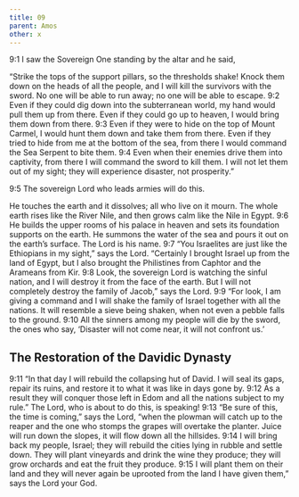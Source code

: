 ```yaml
---
title: 09
parent: Amos
other: x
---
```


<a name="9:1">9:1</a> I saw the Sovereign One standing by the altar and he said, 

“Strike the tops of the support pillars, so the thresholds shake!
Knock them down on the heads of all the people,
and I will kill the survivors with the sword.
No one will be able to run away;
no one will be able to escape.
<a name="9:2">9:2</a> Even if they could dig down into the subterranean world,
my hand would pull them up from there.
Even if they could go up to heaven,
I would bring them down from there.
<a name="9:3">9:3</a> Even if they were to hide on the top of Mount Carmel,
I would hunt them down and take them from there.
Even if they tried to hide from me at the bottom of the sea,
from there I would command the Sea Serpent to bite them.
<a name="9:4">9:4</a> Even when their enemies drive them into captivity,
from there I will command the sword to kill them.
I will not let them out of my sight;
they will experience disaster, not prosperity.”

<a name="9:5">9:5</a> The sovereign Lord who leads armies will do this.

He touches the earth and it dissolves;
all who live on it mourn.
The whole earth rises like the River Nile,
and then grows calm like the Nile in Egypt.
<a name="9:6">9:6</a> He builds the upper rooms of his palace in heaven
and sets its foundation supports on the earth.
He summons the water of the sea
and pours it out on the earth’s surface.
The Lord is his name.
<a name="9:7">9:7</a> “You Israelites are just like the Ethiopians in my sight,” says the Lord.
“Certainly I brought Israel up from the land of Egypt,
but I also brought the Philistines from Caphtor and the Arameans from Kir.
<a name="9:8">9:8</a> Look, the sovereign Lord is watching the sinful nation,
and I will destroy it from the face of the earth.
But I will not completely destroy the family of Jacob,” says the Lord.
<a name="9:9">9:9</a> “For look, I am giving a command
and I will shake the family of Israel together with all the nations.
It will resemble a sieve being shaken,
when not even a pebble falls to the ground.
<a name="9:10">9:10</a> All the sinners among my people will die by the sword,
the ones who say, ‘Disaster will not come near, it will not confront us.’

## The Restoration of the Davidic Dynasty
 
<a name="9:11">9:11</a> “In that day I will rebuild the collapsing hut of David.
I will seal its gaps,
repair its ruins,
and restore it to what it was like in days gone by.
<a name="9:12">9:12</a> As a result they will conquer those left in Edom
and all the nations subject to my rule.”
The Lord, who is about to do this, is speaking!
<a name="9:13">9:13</a> “Be sure of this, the time is coming,” says the Lord,
“when the plowman will catch up to the reaper
and the one who stomps the grapes will overtake the planter.
Juice will run down the slopes,
it will flow down all the hillsides.
<a name="9:14">9:14</a> I will bring back my people, Israel;
they will rebuild the cities lying in rubble and settle down.
They will plant vineyards and drink the wine they produce;
they will grow orchards and eat the fruit they produce.
<a name="9:15">9:15</a> I will plant them on their land
and they will never again be uprooted from the land I have given them,”
says the Lord your God.
